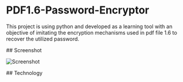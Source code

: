 ﻿# PDF1.6-Password-Encryptor

This project is using python and developed as a learning tool with an objective of imitating the encryption mechanisms used in pdf file 1.6 to recover the utilized password.

﻿## Screenshot
 
<picture>
<img alt="Screenshot" src="https://raw.githubusercontent.com/ambientWave/PDF1.6-Password-Encryptor/main/Image.png">
</picture>

﻿## Technology
